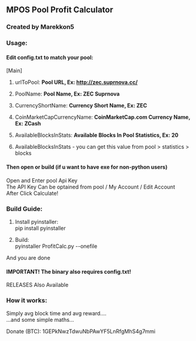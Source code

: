 ## MPOS Pool Profit Calculator

### Created by Marekkon5

### Usage:

#### Edit config.txt to match your pool:

[Main]
1. urlToPool: **Pool URL, Ex: http://zec.suprnova.cc/**

2. PoolName: **Pool Name, Ex: ZEC Suprnova**

3. CurrencyShortName: **Currency Short Name, Ex: ZEC**

4. CoinMarketCapCurrencyName: **CoinMarketCap.com Currency Name, Ex: ZCash**

5. AvailableBlocksInStats: **Available Blocks In Pool Statistics, Ex: 20**

6. AvailableBlocksInStats - you can get this value from pool > statistics > blocks

#### Then open or build (if u want to have exe for non-python users)

Open and Enter pool Api Key  
The API Key Can be optained from pool / My Account / Edit Account  
After Click Calculate!  

### Build Guide:

1. Install pyinstaller:  
	pip install pyinstaller  
	  
2. Build:  
	pyinstaller ProfitCalc.py --onefile  
	  
And you are done  
#### IMPORTANT! The binary also requires config.txt!

RELEASES Also Available


### How it works:  

Simply avg block time and avg reward....  
...and some simple maths...  



Donate (BTC): 1GEPkNwzTdwuNbPAwYF5LnRfgMhS4g7mmi